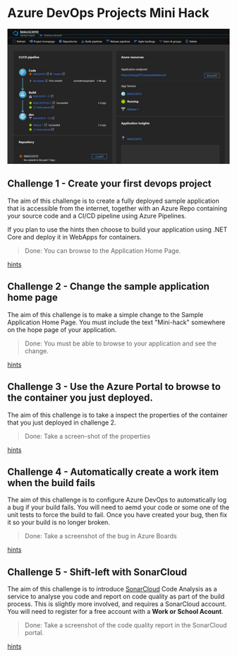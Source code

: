 # Azure DevOps Projects Mini Hack

![DevOps Projects Header](images/devops-projects-header.jpg)

## Challenge 1 - Create your first devops project
The aim of this challenge is to create a fully deployed sample application that is accessible from the internet, together with an Azure Repo containing your source code and a CI/CD pipeline using Azure Pipelines.

If you plan to use the hints then choose to build your application using .NET Core and deploy it in WebApps for containers.

> Done: You can browse to the Application Home Page. 

[hints](devops-challenge1-hints.md)

## Challenge 2 - Change the sample application home page
The aim of this challenge is to make a simple change to the Sample Application Home Page.  You must include the text "Mini-hack<your team name>" somewhere on the hope page of your application. 

> Done: You must be able to browse to your application and see the change.

[hints](devops-challenge2-hints.md)

## Challenge 3 - Use the Azure Portal to browse to the container you just deployed.
The aim of this challenge is to take a inspect the properties of the container that you just deployed in challenge 2. 

> Done: Take a screen-shot of the properties

[hints](devops-challenge3-hints.md)

## Challenge 4 - Automatically create a work item when the build fails
The aim of this challenge is to configure Azure DevOps to automatically log a bug if your build fails.  You will need to aemd your code or some one of the unit tests to force the build to fail. Once you have created your bug, then fix it so your build is no longer broken.

> Done: Take a screenshot of the bug in Azure Boards

[hints](devops-challenge4-hints.md)

## Challenge 5 - Shift-left with SonarCloud
The aim of this challenge is to introduce [SonarCloud](https://sonarcloud.io/about) Code Analysis as a service to analyse you code and report on code quality as part of the build process.  This is slightly more involved, and requires a SonarCloud account.  You will need to register for a free account with a **Work or School Acount**.  

> Done: Take a screenshot of the code quality report in the SonarCloud portal.

[hints](devops-challenge5-hints.md)
